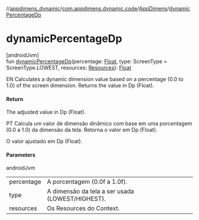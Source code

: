 //[appdimens_dynamic](../../../index.md)/[com.appdimens.dynamic.code](../index.md)/[AppDimens](index.md)/[dynamicPercentageDp](dynamic-percentage-dp.md)

# dynamicPercentageDp

[androidJvm]\
fun [dynamicPercentageDp](dynamic-percentage-dp.md)(percentage: [Float](https://kotlinlang.org/api/core/kotlin-stdlib/kotlin/-float/index.html), type: ScreenType = ScreenType.LOWEST, resources: [Resources](https://developer.android.com/reference/kotlin/android/content/res/Resources.html)): [Float](https://kotlinlang.org/api/core/kotlin-stdlib/kotlin/-float/index.html)

EN Calculates a dynamic dimension value based on a percentage (0.0 to 1.0) of the screen dimension. Returns the value in Dp (Float).

#### Return

The adjusted value in Dp (Float).

PT Calcula um valor de dimensão dinâmico com base em uma porcentagem (0.0 a 1.0) da dimensão da tela. Retorna o valor em Dp (Float).

O valor ajustado em Dp (Float).

#### Parameters

androidJvm

| | |
|---|---|
| percentage | A porcentagem (0.0f a 1.0f). |
| type | A dimensão da tela a ser usada (LOWEST/HIGHEST). |
| resources | Os Resources do Context. |